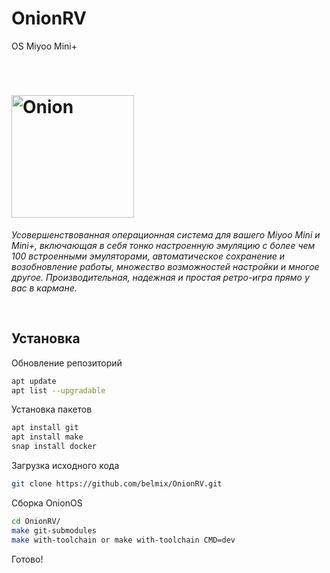 # OnionRV
OS Miyoo Mini+
<p>&nbsp;</p>

# <img alt="Onion" src="https://user-images.githubusercontent.com/44569252/179510333-40793fbc-f2a3-4269-8ab9-569b191d423f.png" width="196px">

*Усовершенствованная операционная система для вашего Miyoo Mini и Mini+, включающая в себя тонко настроенную эмуляцию с более чем 100 встроенными эмуляторами, автоматическое сохранение и возобновление работы, множество возможностей настройки и многое другое. Производительная, надежная и простая ретро-игра прямо у вас в кармане.*

<p>&nbsp;</p>

## Установка

Обновление репозиторий
```bash
apt update
apt list --upgradable
```

Установка пакетов

```bash
apt install git
apt install make
snap install docker
```

Загрузка исходного кода

```bash
git clone https://github.com/belmix/OnionRV.git
```

Сборка OnionOS

```bash
cd OnionRV/
make git-submodules
make with-toolchain or make with-toolchain CMD=dev
```

Готово!